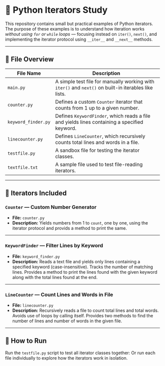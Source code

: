 # 🔁 Python Iterators Study

This repository contains small but practical examples of Python iterators. The purpose of these examples is to understand how iteration works *without using `for` or `while` loops* — focusing instead on `iter()`, `next()`, and implementing the iterator protocol using `__iter__` and `__next__` methods.

---

## 📁 File Overview

| File Name          | Description                                                                                         |
|--------------------|-----------------------------------------------------------------------------------------------------|
| `main.py`          | A simple test file for manually working with `iter()` and `next()` on built-in iterables like lists. |
| `counter.py`       | Defines a custom `Counter` iterator that counts from 1 up to a given number.                        |
| `keyword_finder.py`| Defines `KeywordFinder`, which reads a file and yields lines containing a specified keyword.        |
| `linecounter.py`   | Defines `LineCounter`, which recursively counts total lines and words in a file.                    |
| `testfile.py`      | A sandbox file for testing the iterator classes.                                                    |
| `textfile.txt`     | A sample file used to test file-reading iterators.                     |

---

## 🔧 Iterators Included

### `Counter` — Custom Number Generator
- **File:** `counter.py`
- **Description:** Yields numbers from 1 to `count`, one by one, using the iterator protocol and provids a method to print the same.

---

### `KeywordFinder` — Filter Lines by Keyword
- **File:** `keyword_finder.py`
- **Description:** Reads a text file and yields only lines containing a specified keyword (case-insensitive). Tracks the number of matching lines. Provides a method to print the lines found with the given keyword along with the total lines found at the end.

---

### `LineCounter` — Count Lines and Words in File
- **File:** `linecounter.py`
- **Description:** Recursively reads a file to count total lines and total words. Avoids use of loops by calling itself. Provides two methods to find the number of lines and number of words in the given file.

---

## 🚀 How to Run

Run the `testfile.py` script to test all iterator classes together:
Or run each file individually to explore how the iterators work in isolation.
